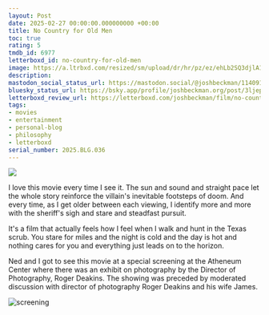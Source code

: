 ```yaml
---
layout: Post
date: 2025-02-27 00:00:00.000000000 +00:00
title: No Country for Old Men
toc: true
rating: 5
tmdb_id: 6977
letterboxd_id: no-country-for-old-men
image: https://a.ltrbxd.com/resized/sm/upload/dr/hr/pz/ez/ehLb2SQ3djlA1FrQKbP2WO3VH09-0-600-0-900-crop.jpg?v=6489920a92
description:
mastodon_social_status_url: https://mastodon.social/@joshbeckman/114091223477048170
bluesky_status_url: https://bsky.app/profile/joshbeckman.org/post/3ljeptsxiso2o
letterboxd_review_url: https://letterboxd.com/joshbeckman/film/no-country-for-old-men/
tags:
- movies
- entertainment
- personal-blog
- philosophy
- letterboxd
serial_number: 2025.BLG.036
---
```

 <p><img src="https://a.ltrbxd.com/resized/sm/upload/dr/hr/pz/ez/ehLb2SQ3djlA1FrQKbP2WO3VH09-0-600-0-900-crop.jpg?v=6489920a92"/></p> <p>I love this movie every time I see it. The sun and sound and straight pace let the whole story reinforce the villain's inevitable footsteps of doom. And every time, as I get older between each viewing, I identify more and more with the sheriff's sigh and stare and steadfast pursuit.</p><p>It's a film that actually feels how I feel when I walk and hunt in the Texas scrub. You stare for miles and the night is cold and the day is hot and nothing cares for you and everything just leads on to the horizon.</p> 

Ned and I got to see this movie at a special screening at the Atheneum Center where there was an exhibit on photography by the Director of Photography, Roger Deakins. The showing was preceded by moderated discussion with director of photography Roger Deakins and his wife James.

![screening](https://github.com/user-attachments/assets/f35ce491-08fd-4f8f-b009-983249fa860d)
